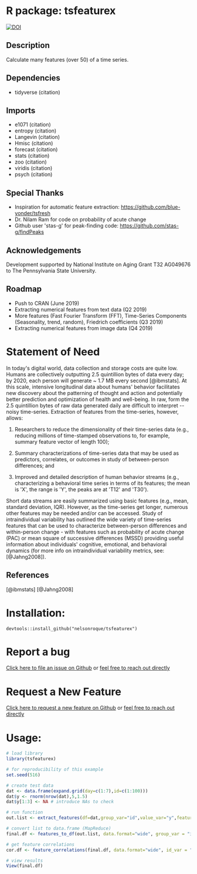 # R package: tsfeaturex

[![DOI](https://zenodo.org/badge/170967121.svg)](https://zenodo.org/badge/latestdoi/170967121)

## Description
Calculate many features (over 50) of a time series.

## Dependencies 

- tidyverse (citation)

## Imports

- e1071 (citation)
- entropy (citation)
- Langevin (citation)
- Hmisc (citation)
- forecast (citation)
- stats (citation)
- zoo (citation)
- viridis (citation)
- psych (citation)

## Special Thanks
- Inspiration for automatic feature extraction: https://github.com/blue-yonder/tsfresh
- Dr. Nilam Ram for code on probability of acute change
- Github user 'stas-g' for peak-finding code: https://github.com/stas-g/findPeaks

## Acknowledgements

Development supported by National Institute on Aging Grant T32 AG049676 to The Pennsylvania State University. 

## Roadmap

- Push to CRAN (June 2019)
- Extracting numerical features from text data (Q2 2019)
- More features (Fast Fourier Transform (FFT), Time-Series Components (Seasonality, trend, random), Friedrich coefficients (Q3 2019)
- Extracting numerical features from image data (Q4 2019)

# Statement of Need

In today's digital world, data collection and storage costs are quite low. Humans are collectively outputting 2.5 quintillion bytes of data every day; by 2020, each person will generate ~ 1.7 MB every second [@ibmstats].  At this scale, intensive longitudinal data about humans' behavior facilitates new discovery about the patterning of thought and action and potentially better prediction and optimization of health and well-being.  In raw, form the 2.5 quintillion bytes of raw data generated daily are difficult to interpret -- noisy time-series. Extraction of features from the time-series, however, allows:

1. Researchers to reduce the dimensionality of their time-series data (e.g., reducing millions of time-stamped observations to, for example, summary feature vector of length 100); 

2. Summary characterizations of time-series data that may be used as predictors, correlates, or outcomes in study of between-person differences; and 

3. Improved and detailed description of human behavior streams (e.g., characterizing a behavioral time series in terms of its features; the mean is 'X', the range is 'Y', the peaks are at 'T12' and 'T30').

Short data streams are easily summarized using basic features (e.g., mean, standard deviation, IQR). However, as the time-series get longer, numerous other features may be needed and/or can be accessed. Study of intraindividual variability has outlined the wide variety of time-series features that can be used to characterize between-person differences and within-person change - with features such as probability of acute change (PAC) or mean square of successive differences (MSSD) providing useful information about individuals' cognitive, emotional, and behavioral dynamics (for more info on intraindividual variability metrics, see: [@Jahng2008]).

## References

[@ibmstats]
[@Jahng2008]

# Installation:

```
devtools::install_github("nelsonroque/tsfeaturex")
```

# Report a bug
[Click here to file an issue on Github](https://github.com/nelsonroque/tsfeaturex/issues/new?assignees=&labels=&template=bug_report.md&title=) or [feel free to reach out directly](nelsonroquejr@gmail.com)

# Request a New Feature
[Click here to request a new feature on Github](https://github.com/nelsonroque/tsfeaturex/issues/new?assignees=&labels=&template=feature_request.md&title=) or [feel free to reach out directly](nelsonroquejr@gmail.com)

# Usage:

```r
# load library
library(tsfeaturex)

# for reproducibility of this example
set.seed(516)

# create test data
dat <- data.frame(expand.grid(day=c(1:7),id=c(1:100)))
dat$y <- rnorm(nrow(dat),5,1.5)
dat$y[1:3] <- NA # introduce NAs to check

# run function
out.list <- extract_features(df=dat,group_var="id",value_var="y",features="all")

# convert list to data.frame (MapReduce)
final.df <- features_to_df(out.list, data.format="wide", group_var = "id")

# get feature correlations
cor.df <- feature_correlations(final.df, data.format="wide", id_var = "id")

# view results
View(final.df)